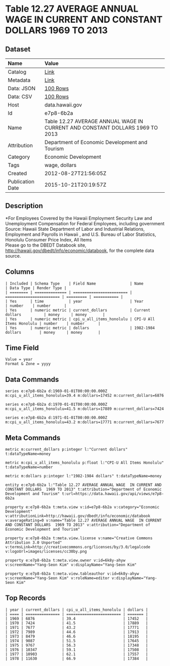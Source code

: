# Table 12.27 AVERAGE ANNUAL WAGE IN CURRENT AND CONSTANT DOLLARS 1969 TO 2013

## Dataset

| Name | Value |
| :--- | :---- |
| Catalog | [Link](https://catalog.data.gov/dataset/table-12-27-average-annual-wage-in-current-and-constant-dollars-1969-to-2012) |
| Metadata | [Link](https://data.hawaii.gov/api/views/e7p8-6b2a) |
| Data: JSON | [100 Rows](https://data.hawaii.gov/api/views/e7p8-6b2a/rows.json?max_rows=100) |
| Data: CSV | [100 Rows](https://data.hawaii.gov/api/views/e7p8-6b2a/rows.csv?max_rows=100) |
| Host | data.hawaii.gov |
| Id | e7p8-6b2a |
| Name | Table 12.27 AVERAGE ANNUAL WAGE IN CURRENT AND CONSTANT DOLLARS 1969 TO 2013 |
| Attribution | Department of Economic Development and Tourism |
| Category | Economic Development |
| Tags | wage, dollars |
| Created | 2012-08-27T21:56:05Z |
| Publication Date | 2015-10-21T20:19:57Z |

## Description

*For Employees Covered by the Hawaii Employment Security Law and Unemployment Compensation for Federal Employees, including government							
     Source:  Hawaii State Department of Labor and Industrial Relations, Employment and Payrolls in Hawaii , and U.S. Bureau of Labor Statistics, Honolulu Consumer Price Index, All Items							
Please go to the DBEDT Databook site, http://hawaii.gov/dbedt/info/economic/databook,  for the complete data source.

## Columns

```ls
| Included | Schema Type    | Field Name               | Name                     | Data Type | Render Type |
| ======== | ============== | ======================== | ======================== | ========= | =========== |
| Yes      | time           | year                     | Year                     | number    | number      |
| Yes      | numeric metric | current_dollars          | Current dollars          | money     | money       |
| Yes      | numeric metric | cpi_u_all_items_honolulu | CPI-U All Items Honolulu | number    | number      |
| Yes      | numeric metric | dollars                  | 1982-1984 dollars        | money     | money       |
```

## Time Field

```ls
Value = year
Format & Zone = yyyy
```

## Data Commands

```ls
series e:e7p8-6b2a d:1969-01-01T00:00:00.000Z m:cpi_u_all_items_honolulu=39.4 m:dollars=17452 m:current_dollars=6876

series e:e7p8-6b2a d:1970-01-01T00:00:00.000Z m:cpi_u_all_items_honolulu=41.5 m:dollars=17889 m:current_dollars=7424

series e:e7p8-6b2a d:1971-01-01T00:00:00.000Z m:cpi_u_all_items_honolulu=43.2 m:dollars=17771 m:current_dollars=7677
```

## Meta Commands

```ls
metric m:current_dollars p:integer l:"Current dollars" t:dataTypeName=money

metric m:cpi_u_all_items_honolulu p:float l:"CPI-U All Items Honolulu" t:dataTypeName=number

metric m:dollars p:integer l:"1982-1984 dollars" t:dataTypeName=money

entity e:e7p8-6b2a l:"Table 12.27 AVERAGE ANNUAL WAGE  IN CURRENT AND CONSTANT DOLLARS  1969 TO 2013" t:attribution="Department of Economic Development and Tourism" t:url=https://data.hawaii.gov/api/views/e7p8-6b2a

property e:e7p8-6b2a t:meta.view v:id=e7p8-6b2a v:category="Economic Development" v:attributionLink=http://hawaii.gov/dbedt/info/economic/databook v:averageRating=0 v:name="Table 12.27 AVERAGE ANNUAL WAGE  IN CURRENT AND CONSTANT DOLLARS  1969 TO 2013" v:attribution="Department of Economic Development and Tourism"

property e:e7p8-6b2a t:meta.view.license v:name="Creative Commons Attribution 3.0 Unported" v:termsLink=http://creativecommons.org/licenses/by/3.0/legalcode v:logoUrl=images/licenses/cc30by.png

property e:e7p8-6b2a t:meta.view.owner v:id=6k8y-ahyw v:screenName="Yang-Seon Kim" v:displayName="Yang-Seon Kim"

property e:e7p8-6b2a t:meta.view.tableauthor v:id=6k8y-ahyw v:screenName="Yang-Seon Kim" v:roleName=editor v:displayName="Yang-Seon Kim"
```

## Top Records

```ls
| year | current_dollars | cpi_u_all_items_honolulu | dollars | 
| ==== | =============== | ======================== | ======= | 
| 1969 | 6876            | 39.4                     | 17452   | 
| 1970 | 7424            | 41.5                     | 17889   | 
| 1971 | 7677            | 43.2                     | 17771   | 
| 1972 | 7989            | 44.6                     | 17913   | 
| 1973 | 8479            | 46.6                     | 18195   | 
| 1974 | 9087            | 51.5                     | 17645   | 
| 1975 | 9767            | 56.3                     | 17348   | 
| 1976 | 10347           | 59.1                     | 17508   | 
| 1977 | 10903           | 62.1                     | 17557   | 
| 1978 | 11630           | 66.9                     | 17384   | 
```